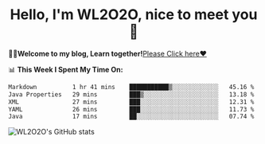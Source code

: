 <h1 align = "center">Hello, I'm WL2O2O, nice to meet you 👋</h1>

🧑‍💻**Welcome to my blog, Learn together!**[Please Click here❤️](https://wl2o2o.github.io)

📊 **This Week I Spent My Time On:**
<!--START_SECTION:waka-->

```txt
Markdown          1 hr 41 mins    ███████████▒░░░░░░░░░░░░░   45.16 %
Java Properties   29 mins         ███▒░░░░░░░░░░░░░░░░░░░░░   13.18 %
XML               27 mins         ███░░░░░░░░░░░░░░░░░░░░░░   12.31 %
YAML              26 mins         ███░░░░░░░░░░░░░░░░░░░░░░   11.73 %
Java              17 mins         ██░░░░░░░░░░░░░░░░░░░░░░░   07.74 %
```

<!--END_SECTION:waka-->

![WL2O2O's GitHub stats](https://github-readme-stats.vercel.app/api?username=wl2o2o&show_icons=true)


<!--
**WL2O2O/WL2O2O** is a ✨ _special_ ✨ repository because its `README.md` (this file) appears on your GitHub profile.

Here are some ideas to get you started:

- 🔭 I’m currently working on ...
- 🌱 I’m currently learning ...
- 👯 I’m looking to collaborate on ...
- 🤔 I’m looking for help with ...
- 💬 Ask me about ...
- 📫 How to reach me: ...
- 😄 Pronouns: ...
- ⚡ Fun fact: ...
-->
